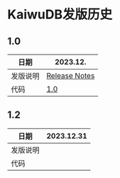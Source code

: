 # KaiwuDB发版历史

## 1.0 

| 日期 | 2023.12. |
| ---- | ---------- |
| 发版说明 | [Release Notes](./1.0.md) |
| 代码 | [1.0](https://gitee.com/kaiwudb-opensource/kaiwudb) |

## 1.2

| 日期     | 2023.12.31 |
| -------- | ---------- |
| 发版说明 |            |
| 代码     |            |
